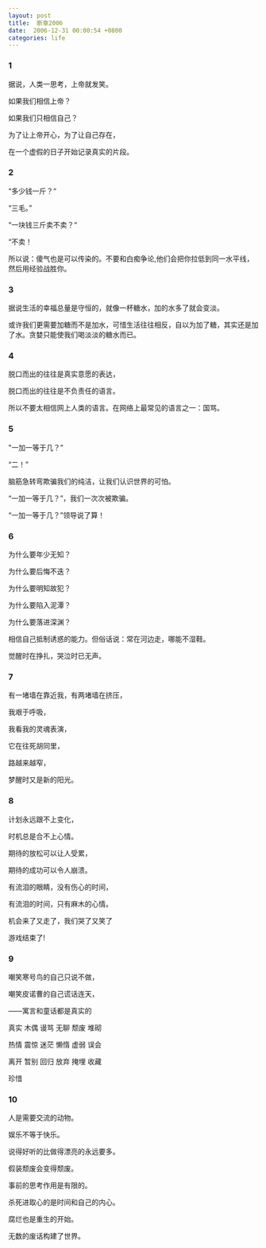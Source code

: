 ```yaml
---
layout: post
title:  断章2006
date:  2006-12-31 00:00:54 +0800
categories: life
---
```


### 1

据说，人类一思考，上帝就发笑。

如果我们相信上帝？

如果我们只相信自己？

为了让上帝开心，为了让自己存在，

在一个虚假的日子开始记录真实的片段。

### 2

“多少钱一斤？“

“三毛。”

“一块钱三斤卖不卖？“

“不卖！

所以说：傻气也是可以传染的。不要和白痴争论,他们会把你拉低到同一水平线，然后用经验战胜你。

### 3

据说生活的幸福总量是守恒的，就像一杯糖水，加的水多了就会变淡。

或许我们更需要加糖而不是加水，可惜生活往往相反，自以为加了糖，其实还是加了水。贪婪只能使我们喝淡淡的糖水而已。

### 4

脱口而出的往往是真实意愿的表达，

脱口而出的往往是不负责任的语言。

所以不要太相信网上人类的语言。在网络上最常见的语言之一：国骂。

### 5

"一加一等于几？”

“二！”

脑筋急转弯欺骗我们的纯洁，让我们认识世界的可怕。

“一加一等于几？”，我们一次次被欺骗。

“一加一等于几？”领导说了算！

### 6

为什么要年少无知？

为什么要后悔不迭？

为什么要明知故犯？

为什么要陷入泥潭？

为什么要落进深渊？

相信自己抵制诱惑的能力。但俗话说：常在河边走，哪能不湿鞋。

觉醒时在挣扎，哭泣时已无声。

### 7

有一堵墙在靠近我，有两堵墙在挤压，

我艰于呼吸，

我看我的灵魂表演，

它在往死胡同里，

路越来越窄，

梦醒时又是新的阳光。

### 8

计划永远跟不上变化，

时机总是合不上心情。

期待的放松可以让人受累，

期待的成功可以令人崩溃。

有流泪的眼睛，没有伤心的时间，

有流泪的时间，只有麻木的心情。

机会来了又走了，我们哭了又笑了

游戏结束了!

### 9

嘲笑寒号鸟的自己只说不做，

嘲笑皮诺曹的自己谎话连天，

——寓言和童话都是真实的

真实 木偶 谩骂 无聊 颓废 堆砌

热情 震惊 迷茫 懒惰 虚弱 误会

离开 暂别 回归 放弃 掩埋 收藏

珍惜

### 10

人是需要交流的动物。

娱乐不等于快乐。

说得好听的比做得漂亮的永远要多。

假装颓废会变得颓废。

事前的思考作用是有限的。

杀死进取心的是时间和自己的内心。

腐烂也是重生的开始。

无数的废话构建了世界。
